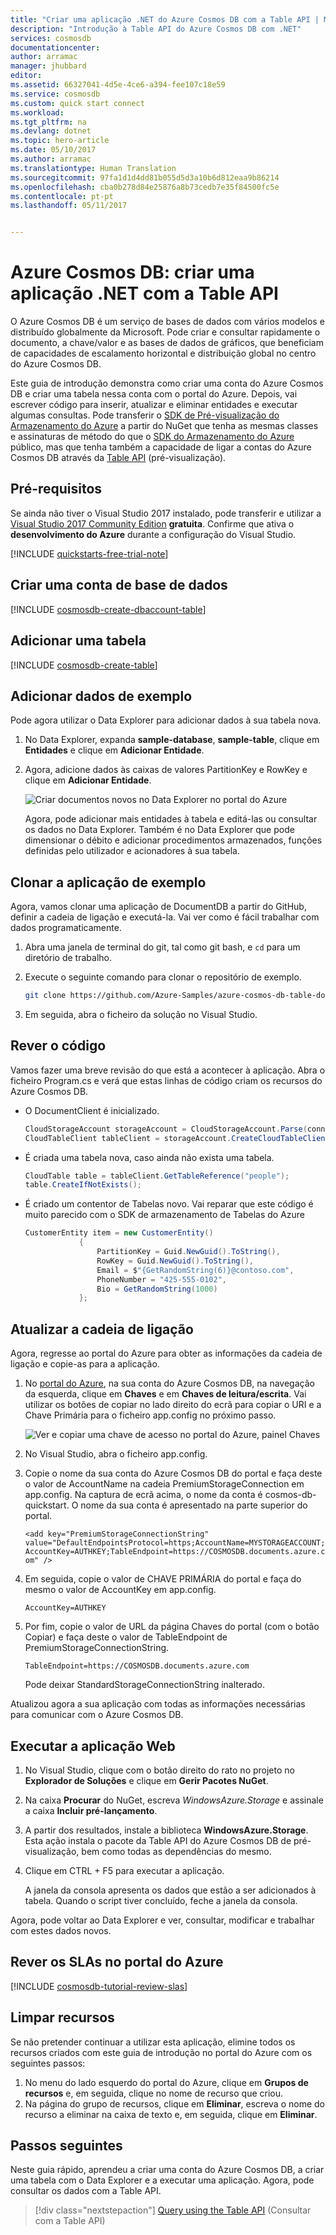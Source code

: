 ```yaml
---
title: "Criar uma aplicação .NET do Azure Cosmos DB com a Table API | Microsoft Docs"
description: "Introdução à Table API do Azure Cosmos DB com .NET"
services: cosmosdb
documentationcenter: 
author: arramac
manager: jhubbard
editor: 
ms.assetid: 66327041-4d5e-4ce6-a394-fee107c18e59
ms.service: cosmosdb
ms.custom: quick start connect
ms.workload: 
ms.tgt_pltfrm: na
ms.devlang: dotnet
ms.topic: hero-article
ms.date: 05/10/2017
ms.author: arramac
ms.translationtype: Human Translation
ms.sourcegitcommit: 97fa1d1d4dd81b055d5d3a10b6d812eaa9b86214
ms.openlocfilehash: cba0b278d84e25876a8b73cedb7e35f84500fc5e
ms.contentlocale: pt-pt
ms.lasthandoff: 05/11/2017


---
```

# <a name="azure-cosmos-db-build-a-net-application-using-the-table-api"></a>Azure Cosmos DB: criar uma aplicação .NET com a Table API

O Azure Cosmos DB é um serviço de bases de dados com vários modelos e distribuído globalmente da Microsoft. Pode criar e consultar rapidamente o documento, a chave/valor e as bases de dados de gráficos, que beneficiam de capacidades de escalamento horizontal e distribuição global no centro do Azure Cosmos DB. 

Este guia de introdução demonstra como criar uma conta do Azure Cosmos DB e criar uma tabela nessa conta com o portal do Azure. Depois, vai escrever código para inserir, atualizar e eliminar entidades e executar algumas consultas. Pode transferir o [SDK de Pré-visualização do Armazenamento do Azure](https://aka.ms/premiumtablenuget) a partir do NuGet que tenha as mesmas classes e assinaturas de método do que o [SDK do Armazenamento do Azure](https://www.nuget.org/packages/WindowsAzure.Storage) público, mas que tenha também a capacidade de ligar a contas do Azure Cosmos DB através da [Table API](table-introduction.md) (pré-visualização). 

## <a name="prerequisites"></a>Pré-requisitos

Se ainda não tiver o Visual Studio 2017 instalado, pode transferir e utilizar a [Visual Studio 2017 Community Edition](https://www.visualstudio.com/downloads/) **gratuita**. Confirme que ativa o **desenvolvimento do Azure** durante a configuração do Visual Studio.

[!INCLUDE [quickstarts-free-trial-note](../../includes/quickstarts-free-trial-note.md)]

## <a name="create-a-database-account"></a>Criar uma conta de base de dados

[!INCLUDE [cosmosdb-create-dbaccount-table](../../includes/cosmosdb-create-dbaccount-table.md)]

## <a name="add-a-table"></a>Adicionar uma tabela

[!INCLUDE [cosmosdb-create-table](../../includes/cosmosdb-create-table.md)]

## <a name="add-sample-data"></a>Adicionar dados de exemplo

Pode agora utilizar o Data Explorer para adicionar dados à sua tabela nova.

1. No Data Explorer, expanda **sample-database**, **sample-table**, clique em **Entidades** e clique em **Adicionar Entidade**.
2. Agora, adicione dados às caixas de valores PartitionKey e RowKey e clique em **Adicionar Entidade**.

   ![Criar documentos novos no Data Explorer no portal do Azure](./media/create-table-dotnet/azure-cosmosdb-data-explorer-new-document.png)
  
    Agora, pode adicionar mais entidades à tabela e editá-las ou consultar os dados no Data Explorer. Também é no Data Explorer que pode dimensionar o débito e adicionar procedimentos armazenados, funções definidas pelo utilizador e acionadores à sua tabela.

## <a name="clone-the-sample-application"></a>Clonar a aplicação de exemplo

Agora, vamos clonar uma aplicação de DocumentDB a partir do GitHub, definir a cadeia de ligação e executá-la. Vai ver como é fácil trabalhar com dados programaticamente. 

1. Abra uma janela de terminal do git, tal como git bash, e `cd` para um diretório de trabalho.  

2. Execute o seguinte comando para clonar o repositório de exemplo. 

    ```bash
    git clone https://github.com/Azure-Samples/azure-cosmos-db-table-dotnet-getting-started.git
    ```

3. Em seguida, abra o ficheiro da solução no Visual Studio. 

## <a name="review-the-code"></a>Rever o código

Vamos fazer uma breve revisão do que está a acontecer à aplicação. Abra o ficheiro Program.cs e verá que estas linhas de código criam os recursos do Azure Cosmos DB. 

* O DocumentClient é inicializado.

    ```csharp
    CloudStorageAccount storageAccount = CloudStorageAccount.Parse(connectionString); 
    CloudTableClient tableClient = storageAccount.CreateCloudTableClient();
    ```

* É criada uma tabela nova, caso ainda não exista uma tabela.

    ```csharp
    CloudTable table = tableClient.GetTableReference("people");
    table.CreateIfNotExists();
    ```

* É criado um contentor de Tabelas novo. Vai reparar que este código é muito parecido com o SDK de armazenamento de Tabelas do Azure 

    ```csharp
    CustomerEntity item = new CustomerEntity()
                {
                    PartitionKey = Guid.NewGuid().ToString(),
                    RowKey = Guid.NewGuid().ToString(),
                    Email = $"{GetRandomString(6)}@contoso.com",
                    PhoneNumber = "425-555-0102",
                    Bio = GetRandomString(1000)
                };
    ```

## <a name="update-your-connection-string"></a>Atualizar a cadeia de ligação

Agora, regresse ao portal do Azure para obter as informações da cadeia de ligação e copie-as para a aplicação.

1. No [portal do Azure](http://portal.azure.com/), na sua conta do Azure Cosmos DB, na navegação da esquerda, clique em **Chaves** e em **Chaves de leitura/escrita**. Vai utilizar os botões de copiar no lado direito do ecrã para copiar o URI e a Chave Primária para o ficheiro app.config no próximo passo.

    ![Ver e copiar uma chave de acesso no portal do Azure, painel Chaves](./media/create-documentdb-dotnet-core/keys.png)

2. No Visual Studio, abra o ficheiro app.config. 

3. Copie o nome da sua conta do Azure Cosmos DB do portal e faça deste o valor de AccountName na cadeia PremiumStorageConnection em app.config. Na captura de ecrã acima, o nome da conta é cosmos-db-quickstart. O nome da sua conta é apresentado na parte superior do portal.

    `<add key="PremiumStorageConnectionString" 
        value="DefaultEndpointsProtocol=https;AccountName=MYSTORAGEACCOUNT;AccountKey=AUTHKEY;TableEndpoint=https://COSMOSDB.documents.azure.com" />`

4. Em seguida, copie o valor de CHAVE PRIMÁRIA do portal e faça do mesmo o valor de AccountKey em app.config. 

    `AccountKey=AUTHKEY`

5. Por fim, copie o valor de URL da página Chaves do portal (com o botão Copiar) e faça deste o valor de TableEndpoint de PremiumStorageConnectionString.

    `TableEndpoint=https://COSMOSDB.documents.azure.com`

    Pode deixar StandardStorageConnectionString inalterado.

Atualizou agora a sua aplicação com todas as informações necessárias para comunicar com o Azure Cosmos DB. 

## <a name="run-the-web-app"></a>Executar a aplicação Web

1. No Visual Studio, clique com o botão direito do rato no projeto no **Explorador de Soluções** e clique em **Gerir Pacotes NuGet**. 

2. Na caixa **Procurar** do NuGet, escreva *WindowsAzure.Storage* e assinale a caixa **Incluir pré-lançamento**. 

3. A partir dos resultados, instale a biblioteca **WindowsAzure.Storage**. Esta ação instala o pacote da Table API do Azure Cosmos DB de pré-visualização, bem como todas as dependências do mesmo.

4. Clique em CTRL + F5 para executar a aplicação.

    A janela da consola apresenta os dados que estão a ser adicionados à tabela. Quando o script tiver concluído, feche a janela da consola. 

Agora, pode voltar ao Data Explorer e ver, consultar, modificar e trabalhar com estes dados novos. 

## <a name="review-slas-in-the-azure-portal"></a>Rever os SLAs no portal do Azure

[!INCLUDE [cosmosdb-tutorial-review-slas](../../includes/cosmosdb-tutorial-review-slas.md)]

## <a name="clean-up-resources"></a>Limpar recursos

Se não pretender continuar a utilizar esta aplicação, elimine todos os recursos criados com este guia de introdução no portal do Azure com os seguintes passos: 

1. No menu do lado esquerdo do portal do Azure, clique em **Grupos de recursos** e, em seguida, clique no nome de recurso que criou. 
2. Na página do grupo de recursos, clique em **Eliminar**, escreva o nome do recurso a eliminar na caixa de texto e, em seguida, clique em **Eliminar**.

## <a name="next-steps"></a>Passos seguintes

Neste guia rápido, aprendeu a criar uma conta do Azure Cosmos DB, a criar uma tabela com o Data Explorer e a executar uma aplicação.  Agora, pode consultar os dados com a Table API.  

> [!div class="nextstepaction"]
> [Query using the Table API](tutorial-query-table.md) (Consultar com a Table API)


